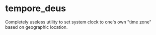 # tempore_deus
Completely useless utility to set system clock to one's own "time zone" based on geographic location.
